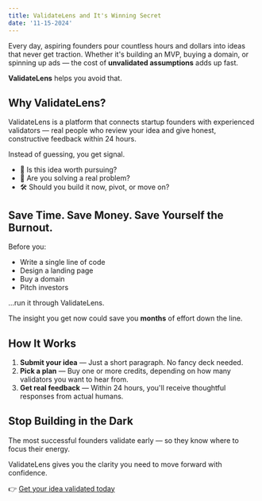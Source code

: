 ```yaml
---
title: ValidateLens and It's Winning Secret
date: '11-15-2024'
---
```


Every day, aspiring founders pour countless hours and dollars into ideas that never get traction. Whether it's building an MVP, buying a domain, or spinning up ads — the cost of **unvalidated assumptions** adds up fast.

**ValidateLens** helps you avoid that.

## Why ValidateLens?

ValidateLens is a platform that connects startup founders with experienced validators — real people who review your idea and give honest, constructive feedback within 24 hours.

Instead of guessing, you get signal.

- 🧠 Is this idea worth pursuing?
- 💬 Are you solving a real problem?
- 🛠 Should you build it now, pivot, or move on?

## Save Time. Save Money. Save Yourself the Burnout.

Before you:

- Write a single line of code
- Design a landing page
- Buy a domain
- Pitch investors

...run it through ValidateLens.

The insight you get now could save you **months** of effort down the line.

## How It Works

1. **Submit your idea** — Just a short paragraph. No fancy deck needed.
2. **Pick a plan** — Buy one or more credits, depending on how many validators you want to hear from.
3. **Get real feedback** — Within 24 hours, you'll receive thoughtful responses from actual humans.

## Stop Building in the Dark

The most successful founders validate early — so they know where to focus their energy.

ValidateLens gives you the clarity you need to move forward with confidence.

👉 [Get your idea validated today](/dashboard)
